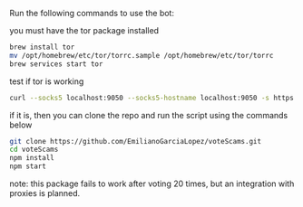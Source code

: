 Run the following commands to use the bot:

you must have the tor package installed

```bash
brew install tor
mv /opt/homebrew/etc/tor/torrc.sample /opt/homebrew/etc/tor/torrc
brew services start tor
```

test if tor is working

```bash
curl --socks5 localhost:9050 --socks5-hostname localhost:9050 -s https://check.torproject.org/ | cat | grep -m 1 Congratulations | xargs
```

if it is, then you can clone the repo and run the script using the commands below

```bash
git clone https://github.com/EmilianoGarciaLopez/voteScams.git
cd voteScams
npm install
npm start
```

note: this package fails to work after voting 20 times, but an integration with proxies is planned.
